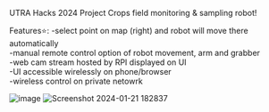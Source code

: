 UTRA Hacks 2024 Project
Crops field monitoring & sampling robot!

Features⭐:
-select point on map (right) and robot will move there automatically  
-manual remote control option of robot movement, arm and grabber  
-web cam stream hosted by RPI displayed on UI  
-UI accessible wirelessly on phone/browser  
-wireless control on private netowrk  

![image](https://github.com/leeminze214/Let-us-Farm/assets/61095332/f120515c-fade-451d-9976-03782a5aa528)
![Screenshot 2024-01-21 182837](https://github.com/leeminze214/Let-us-Farm/assets/61095332/e3d825db-93a2-4025-9d54-2c418dacad0b)
